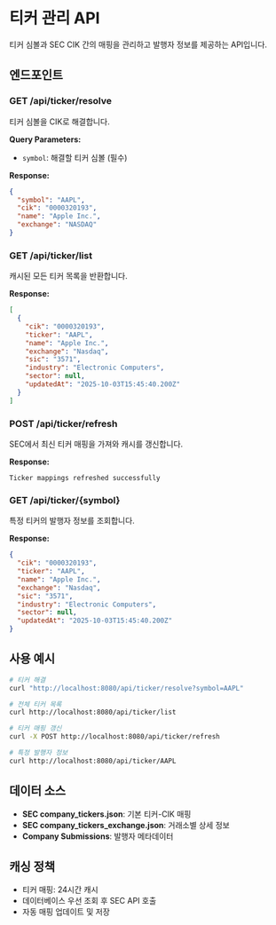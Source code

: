 # 티커 관리 API

티커 심볼과 SEC CIK 간의 매핑을 관리하고 발행자 정보를 제공하는 API입니다.

## 엔드포인트

### GET /api/ticker/resolve
티커 심볼을 CIK로 해결합니다.

**Query Parameters:**
- `symbol`: 해결할 티커 심볼 (필수)

**Response:**
```json
{
  "symbol": "AAPL",
  "cik": "0000320193",
  "name": "Apple Inc.",
  "exchange": "NASDAQ"
}
```

### GET /api/ticker/list
캐시된 모든 티커 목록을 반환합니다.

**Response:**
```json
[
  {
    "cik": "0000320193",
    "ticker": "AAPL",
    "name": "Apple Inc.",
    "exchange": "Nasdaq",
    "sic": "3571",
    "industry": "Electronic Computers",
    "sector": null,
    "updatedAt": "2025-10-03T15:45:40.200Z"
  }
]
```

### POST /api/ticker/refresh
SEC에서 최신 티커 매핑을 가져와 캐시를 갱신합니다.

**Response:**
```
Ticker mappings refreshed successfully
```

### GET /api/ticker/{symbol}
특정 티커의 발행자 정보를 조회합니다.

**Response:**
```json
{
  "cik": "0000320193",
  "ticker": "AAPL",
  "name": "Apple Inc.",
  "exchange": "Nasdaq",
  "sic": "3571",
  "industry": "Electronic Computers",
  "sector": null,
  "updatedAt": "2025-10-03T15:45:40.200Z"
}
```

## 사용 예시

```bash
# 티커 해결
curl "http://localhost:8080/api/ticker/resolve?symbol=AAPL"

# 전체 티커 목록
curl http://localhost:8080/api/ticker/list

# 티커 매핑 갱신
curl -X POST http://localhost:8080/api/ticker/refresh

# 특정 발행자 정보
curl http://localhost:8080/api/ticker/AAPL
```

## 데이터 소스

- **SEC company_tickers.json**: 기본 티커-CIK 매핑
- **SEC company_tickers_exchange.json**: 거래소별 상세 정보
- **Company Submissions**: 발행자 메타데이터

## 캐싱 정책

- 티커 매핑: 24시간 캐시
- 데이터베이스 우선 조회 후 SEC API 호출
- 자동 매핑 업데이트 및 저장